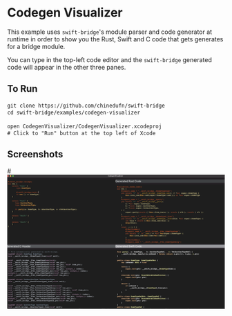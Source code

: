 # Codegen Visualizer

This example uses `swift-bridge`'s module parser and code generator at runtime in order to show you the
Rust, Swift and C code that gets generates for a bridge module.

You can type in the top-left code editor and the `swift-bridge` generated code will appear in the other
three panes.

## To Run

```
git clone https://github.com/chinedufn/swift-bridge
cd swift-bridge/examples/codegen-visualizer

open CodegenVisualizer/CodegenVisualizer.xcodeproj
# Click to "Run" button at the top left of Xcode
```

## Screenshots

#![Codegen visualizer](./codegen-visualizer-screenshot.png)

